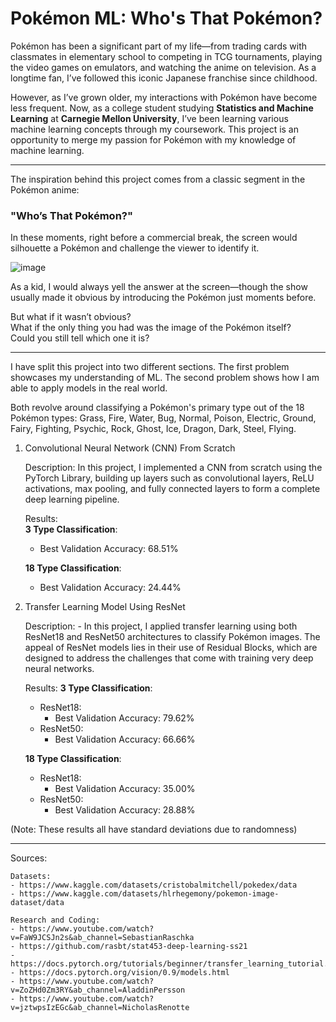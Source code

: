 # Pokémon ML: Who's That Pokémon?

Pokémon has been a significant part of my life—from trading cards with classmates in elementary school to competing in TCG tournaments, playing the video games on emulators, and watching the anime on television. As a longtime fan, I’ve followed this iconic Japanese franchise since childhood. 

However, as I’ve grown older, my interactions with Pokémon have become less frequent. Now, as a college student studying **Statistics and Machine Learning** at **Carnegie Mellon University**, I’ve been learning various machine learning concepts through my coursework. This project is an opportunity to merge my passion for Pokémon with my knowledge of machine learning.

---

The inspiration behind this project comes from a classic segment in the Pokémon anime:  
### **"Who’s That Pokémon?"**

In these moments, right before a commercial break, the screen would silhouette a Pokémon and challenge the viewer to identify it.

![image](https://github.com/user-attachments/assets/c8ddf82f-97ee-4646-acfa-7d7286d0b918)

As a kid, I would always yell the answer at the screen—though the show usually made it obvious by introducing the Pokémon just moments before.

But what if it wasn’t obvious?  
What if the only thing you had was the image of the Pokémon itself?  
Could you still tell which one it is?

---

I have split this project into two different sections. The first problem showcases
my understanding of ML. The second problem shows how I am able to apply models 
in the real world. 

Both revolve around classifying a Pokémon's primary type out of the 18 Pokémon types:
    Grass, Fire, Water, Bug, Normal, Poison, Electric, Ground, 
    Fairy, Fighting, Psychic, Rock, Ghost, Ice, Dragon, Dark, 
    Steel, Flying. 

1. Convolutional Neural Network (CNN) From Scratch

    Description: In this project, I implemented a CNN from scratch using the PyTorch Library, building up layers such as convolutional layers, ReLU activations, max pooling, and fully connected layers to form a complete deep learning pipeline.
    

    Results: <br>
    **3 Type Classification**: <br>
    - Best Validation Accuracy: 68.51% <br>

    **18 Type Classification**:<br>
    - Best Validation Accuracy: 24.44% <br>

3. Transfer Learning Model Using ResNet

    Description:
       - In this project, I applied transfer learning using both ResNet18 and ResNet50 architectures to classify Pokémon images. The appeal of ResNet models lies in  their use of Residual Blocks, which are designed to address the challenges that come with training very deep neural networks.

    Results:
    **3 Type Classification**:
    - ResNet18: 
        - Best Validation Accuracy: 79.62%
    - ResNet50:  
        - Best Validation Accuracy: 66.66%

    **18 Type Classification**:
    - ResNet18:
        - Best Validation Accuracy: 35.00%
    - ResNet50: 
        - Best Validation Accuracy: 28.88% 

(Note: These results all have standard deviations due to randomness) <br>

---

Sources:

    Datasets:
    - https://www.kaggle.com/datasets/cristobalmitchell/pokedex/data
    - https://www.kaggle.com/datasets/hlrhegemony/pokemon-image-dataset/data

    Research and Coding:
    - https://www.youtube.com/watch?v=FaW9JCSJn2s&ab_channel=SebastianRaschka
    - https://github.com/rasbt/stat453-deep-learning-ss21
    - https://docs.pytorch.org/tutorials/beginner/transfer_learning_tutorial.html
    - https://docs.pytorch.org/vision/0.9/models.html
    - https://www.youtube.com/watch?v=ZoZHd0Zm3RY&ab_channel=AladdinPersson
    - https://www.youtube.com/watch?v=jztwpsIzEGc&ab_channel=NicholasRenotte

